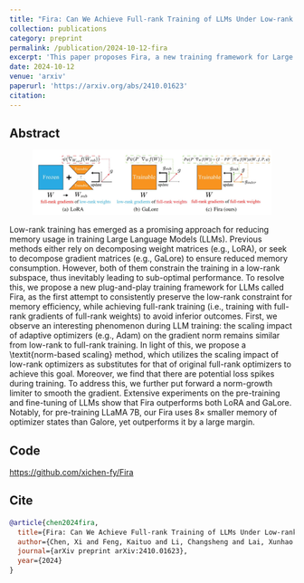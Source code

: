 ```yaml
---
title: "Fira: Can We Achieve Full-rank Training of LLMs Under Low-rank Constraint?"
collection: publications
category: preprint
permalink: /publication/2024-10-12-fira
excerpt: 'This paper proposes Fira, a new training framework for Large Language Models that achieves full-rank training performance while maintaining low-rank memory efficiency, outperforming existing approaches in pre-training and fine-tuning experiments.'
date: 2024-10-12
venue: 'arxiv'
paperurl: 'https://arxiv.org/abs/2410.01623'
citation: 
---
```


## Abstract

<figure>
  <img src="/images/fira.jpg">
</figure>

Low-rank training has emerged as a promising approach for reducing memory usage in training Large Language Models (LLMs). Previous methods either rely on decomposing weight matrices (e.g., LoRA), or seek to decompose gradient matrices (e.g., GaLore) to ensure reduced memory consumption. However, both of them constrain the training in a low-rank subspace, thus inevitably leading to sub-optimal performance. To resolve this, we propose a new plug-and-play training framework for LLMs called Fira, as the first attempt to consistently preserve the low-rank constraint for memory efficiency, while achieving full-rank training (i.e., training with full-rank gradients of full-rank weights) to avoid inferior outcomes. First, we observe an interesting phenomenon during LLM training: the scaling impact of adaptive optimizers (e.g., Adam) on the gradient norm remains similar from low-rank to full-rank training. In light of this, we propose a \textit{norm-based scaling} method, which utilizes the scaling impact of low-rank optimizers as substitutes for that of original full-rank optimizers to achieve this goal. Moreover, we find that there are potential loss spikes during training. To address this, we further put forward a norm-growth limiter to smooth the gradient. Extensive experiments on the pre-training and fine-tuning of LLMs show that Fira outperforms both LoRA and GaLore. Notably, for pre-training LLaMA 7B, our Fira uses 8× smaller memory of optimizer states than Galore, yet outperforms it by a large margin.

## Code

<https://github.com/xichen-fy/Fira>

## Cite

```bibtex
@article{chen2024fira,
  title={Fira: Can We Achieve Full-rank Training of LLMs Under Low-rank Constraint?},
  author={Chen, Xi and Feng, Kaituo and Li, Changsheng and Lai, Xunhao and Yue, Xiangyu and Yuan, Ye and Wang, Guoren},
  journal={arXiv preprint arXiv:2410.01623},
  year={2024}
}
```
